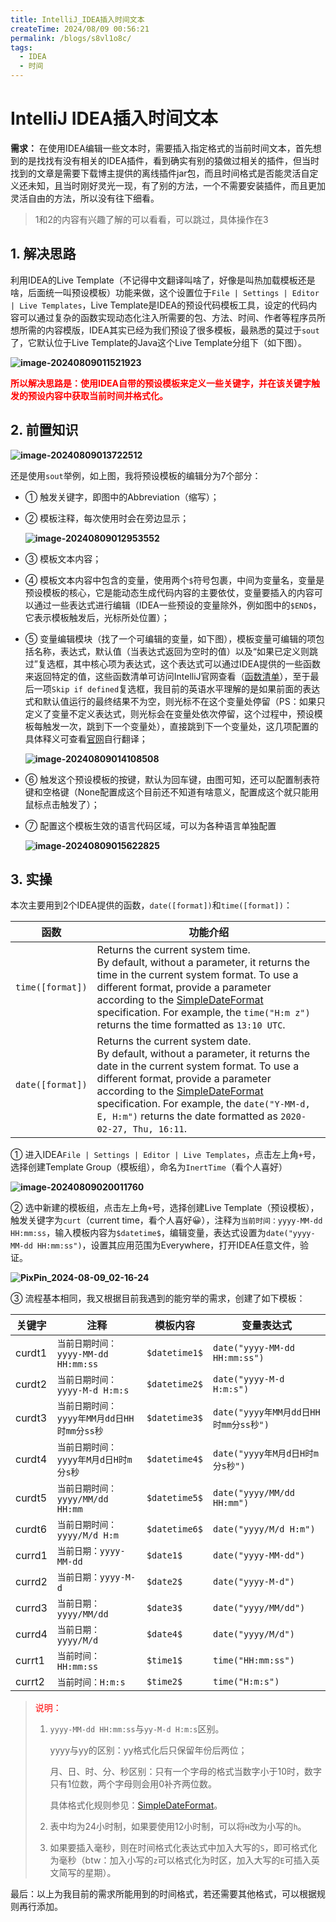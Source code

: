 ```yaml
---
title: IntelliJ_IDEA插入时间文本
createTime: 2024/08/09 00:56:21
permalink: /blogs/s8vl1o8c/
tags:
  - IDEA
  - 时间
---
```

# IntelliJ IDEA插入时间文本

**需求：** 在使用IDEA编辑一些文本时，需要插入指定格式的当前时间文本，首先想到的是找找有没有相关的IDEA插件，看到确实有别的猿做过相关的插件，但当时找到的文章是需要下载博主提供的离线插件jar包，而且时间格式是否能灵活自定义还未知，且当时刚好灵光一现，有了别的方法，一个不需要安装插件，而且更加灵活自由的方法，所以没有往下细看。

> 1和2的内容有兴趣了解的可以看看，可以跳过，具体操作在3

## 1. 解决思路

利用IDEA的Live Template（不记得中文翻译叫啥了，好像是叫热加载模板还是啥，后面统一叫预设模板）功能来做，这个设置位于`File | Settings | Editor | Live Templates`，Live Template是IDEA的预设代码模板工具，设定的代码内容可以通过复杂的函数实现动态化注入所需要的包、方法、时间、作者等程序员所想所需的内容模版，IDEA其实已经为我们预设了很多模板，最熟悉的莫过于`sout`了，它默认位于Live Template的Java这个Live Template分组下（如下图）。

**![image-20240809011521923](https://gitee.com/triabin/img_bed/raw/master/2024/08/09/53c843caefef525fad229d5c60c0acaf-image-20240809011521923.png)**

<font color="red">**所以解决思路是：使用IDEA自带的预设模板来定义一些关键字，并在该关键字触发的预设内容中获取当前时间并格式化。**</font>

## 2. 前置知识

**![image-20240809013722512](https://gitee.com/triabin/img_bed/raw/master/2024/08/09/9f8ef784947306a454764b4213f7175b-image-20240809013722512.png)**

还是使用`sout`举例，如上图，我将预设模板的编辑分为7个部分：

* ① 触发关键字，即图中的Abbreviation（缩写）；

* ② 模板注释，每次使用时会在旁边显示；

  **![image-20240809012953552](https://gitee.com/triabin/img_bed/raw/master/2024/08/09/91d4e351d9dae9ada8ed719d24909ee7-image-20240809012953552.png)**

* ③ 模板文本内容；

* ④ 模板文本内容中包含的变量，使用两个`$`符号包裹，中间为变量名，变量是预设模板的核心，它是能动态生成代码内容的主要依仗，变量要插入的内容可以通过一些表达式进行编辑（IDEA一些预设的变量除外，例如图中的`$END$`，它表示模板触发后，光标所处位置）；

* ⑤ 变量编辑模块（找了一个可编辑的变量，如下图），模板变量可编辑的项包括名称，表达式，默认值（当表达式返回为空时的值）以及“如果已定义则跳过”复选框，其中核心项为表达式，这个表达式可以通过IDEA提供的一些函数来返回特定的值，这些函数清单可访问IntelliJ官网查看（[函数清单](https://www.jetbrains.com/help/idea/2024.2/edit-template-variables-dialog.html#predefined_functions)），至于最后一项`Skip if defined`复选框，我目前的英语水平理解的是如果前面的表达式和默认值运行的最终结果不为空，则光标不在这个变量处停留（PS：如果只定义了变量不定义表达式，则光标会在变量处依次停留，这个过程中，预设模板每触发一次，跳到下一个变量处），直接跳到下一个变量处，这几项配置的具体释义可查看[官网](https://www.jetbrains.com/help/idea/2024.2/edit-template-variables-dialog.html#controls)自行翻译；

  **![image-20240809014108508](https://gitee.com/triabin/img_bed/raw/master/2024/08/09/6ee0fbeba0db745f5e0092b0d2bbe49f-image-20240809014108508.png)**

* ⑥ 触发这个预设模板的按键，默认为回车键，由图可知，还可以配置制表符键和空格键（None配置成这个目前还不知道有啥意义，配置成这个就只能用鼠标点击触发了）；

* ⑦ 配置这个模板生效的语言代码区域，可以为各种语言单独配置

  **![image-20240809015622825](https://gitee.com/triabin/img_bed/raw/master/2024/08/09/404dcdd6ebb45e6c7e7de82386cb06b2-image-20240809015622825.png)**

## 3. 实操

本次主要用到2个IDEA提供的函数，`date([format])`和`time([format])`：

| 函数             | 功能介绍                                                     |
| ---------------- | ------------------------------------------------------------ |
| `time([format])` | Returns the current system time.<br/>By default, without a parameter, it returns the time in the current system format. To use a different format, provide a parameter according to the [SimpleDateFormat](https://docs.oracle.com/javase/7/docs/api/java/text/SimpleDateFormat.html) specification. For example, the `time("H:m z")` returns the time formatted as `13:10 UTC`. |
| `date([format])` | Returns the current system date.<br/>By default, without a parameter, it returns the date in the current system format. To use a different format, provide a parameter according to the [SimpleDateFormat](https://docs.oracle.com/javase/7/docs/api/java/text/SimpleDateFormat.html) specification. For example, the `date("Y-MM-d, E, H:m")` returns the date formatted as `2020-02-27, Thu, 16:11`. |

① 进入IDEA`File | Settings | Editor | Live Templates`，点击左上角`+`号，选择创建Template Group（模板组），命名为`InertTime`（看个人喜好）

**![image-20240809020011760](https://gitee.com/triabin/img_bed/raw/master/2024/08/09/6a21dee3d4f182910aa53f93a0f2b0f1-image-20240809020011760.png)**

② 选中新建的模板组，点击左上角`+`号，选择创建Live Template（预设模板），触发关键字为`curt`（current time，看个人喜好😀），注释为`当前时间：yyyy-MM-dd HH:mm:ss`，输入模板内容为`$datetime$`，编辑变量，表达式设置为`date("yyyy-MM-dd HH:mm:ss")`，设置其应用范围为Everywhere，打开IDEA任意文件，验证。

**![PixPin_2024-08-09_02-16-24](https://gitee.com/triabin/img_bed/raw/master/2024/08/09/889390a62db1c5d613dbb85eab4d63af-PixPin_2024-08-09_02-16-24.gif)**

③ 流程基本相同，我又根据目前我遇到的能穷举的需求，创建了如下模板：

| 关键字 | 注释                                       | 模板内容      | 变量表达式                           |
| ------ | ------------------------------------------ | ------------- | ------------------------------------ |
| curdt1 | `当前日期时间：yyyy-MM-dd HH:mm:ss`        | `$datetime1$` | `date("yyyy-MM-dd HH:mm:ss")`        |
| curdt2 | `当前日期时间：yyyy-M-d H:m:s`             | `$datetime2$` | `date("yyyy-M-d H:m:s")`             |
| curdt3 | `当前日期时间：yyyy年MM月dd日HH时mm分ss秒` | `$datetime3$` | `date("yyyy年MM月dd日HH时mm分ss秒")` |
| curdt4 | `当前日期时间：yyyy年M月d日H时m分s秒`      | `$datetime4$` | `date("yyyy年M月d日H时m分s秒")`      |
| curdt5 | `当前日期时间：yyyy/MM/dd HH:mm`           | `$datetime5$` | `date("yyyy/MM/dd HH:mm")`           |
| curdt6 | `当前日期时间：yyyy/M/d H:m`               | `$datetime6$` | `date("yyyy/M/d H:m")`               |
| currd1 | `当前日期：yyyy-MM-dd`                     | `$date1$`     | `date("yyyy-MM-dd")`                 |
| currd2 | `当前日期：yyyy-M-d`                       | `$date2$`     | `date("yyyy-M-d")`                   |
| currd3 | `当前日期：yyyy/MM/dd`                     | `$date3$`     | `date("yyyy/MM/dd")`                 |
| currd4 | `当前日期：yyyy/M/d`                       | `$date4$`     | `date("yyyy/M/d")`                   |
| currt1 | `当前时间：HH:mm:ss`                       | `$time1$`     | `time("HH:mm:ss")`                   |
| currt2 | `当前时间：H:m:s`                          | `$time2$`     | `time("H:m:s")`                      |

> <font color="red">说明：</font>
>
> 1. `yyyy-MM-dd HH:mm:ss`与`yy-M-d H:m:s`区别。
>
>    yyyy与yy的区别：yy格式化后只保留年份后两位；
>
>    月、日、时、分、秒区别：只有一个字母的格式当数字小于10时，数字只有1位数，两个字母则会用0补齐两位数。
>
>    具体格式化规则参见：[SimpleDateFormat](https://docs.oracle.com/javase/7/docs/api/java/text/SimpleDateFormat.html)。
>
> 2. 表中均为24小时制，如果要使用12小时制，可以将`H`改为小写的`h`。
>
> 3. 如果要插入毫秒，则在时间格式化表达式中加入大写的`S`，即可格式化为毫秒（btw：加入小写的`z`可以格式化为时区，加入大写的`E`可插入英文简写的星期）。

最后：以上为我目前的需求所能用到的时间格式，若还需要其他格式，可以根据规则再行添加。
